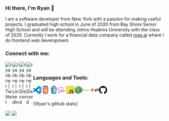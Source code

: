 ### Hi there, I'm Ryan 👋

I am a software developer from New York with a passion for making useful projects. I graduated high school in June of 2020 from Bay Shore Senior High School and will be attending Johns Hopkins University with the class of 2025. Currently I work for a financial data company called [rose.ai][rose.ai] where I do frontend web development. 

### Connect with me:
[<img align="left" alt="ryanbrwr | Twitter" width="22px" src="https://cdn.jsdelivr.net/npm/simple-icons@v3/icons/twitter.svg" />][twitter]
[<img align="left" alt="ryanbrwr | LinkedIn" width="22px" src="https://cdn.jsdelivr.net/npm/simple-icons@v3/icons/linkedin.svg" />][linkedin]
[<img align="left" alt="ryanbrwr | Discord" width="22px" src="https://cdn.jsdelivr.net/npm/simple-icons@v3/icons/discord.svg" />][discord]
[<img align="left" alt="ryanbrwr | Discord" width="22px" src="https://cdn.jsdelivr.net/npm/simple-icons@v3/icons/twitch.svg" />][twitch]


<br />

### Languages and Tools:

<img align="left" alt="Visual Studio Code" width="26px" src="https://raw.githubusercontent.com/github/explore/80688e429a7d4ef2fca1e82350fe8e3517d3494d/topics/visual-studio-code/visual-studio-code.png" />
<img align="left" alt="HTML5" width="26px" src="https://raw.githubusercontent.com/github/explore/80688e429a7d4ef2fca1e82350fe8e3517d3494d/topics/html/html.png" />
<img align="left" alt="CSS3" width="26px" src="https://raw.githubusercontent.com/github/explore/80688e429a7d4ef2fca1e82350fe8e3517d3494d/topics/css/css.png" />
<img align="left" alt="Sass" width="26px" src="https://raw.githubusercontent.com/github/explore/80688e429a7d4ef2fca1e82350fe8e3517d3494d/topics/sass/sass.png" />
<img align="left" alt="JavaScript" width="26px" src="https://raw.githubusercontent.com/github/explore/80688e429a7d4ef2fca1e82350fe8e3517d3494d/topics/javascript/javascript.png" />
<img align="left" alt="Node.js" width="26px" src="https://raw.githubusercontent.com/github/explore/80688e429a7d4ef2fca1e82350fe8e3517d3494d/topics/nodejs/nodejs.png" />
<img align="left" alt="MongoDB" width="26px" src="https://raw.githubusercontent.com/github/explore/80688e429a7d4ef2fca1e82350fe8e3517d3494d/topics/mongodb/mongodb.png" />
<img align="left" alt="Git" width="26px" src="https://raw.githubusercontent.com/github/explore/80688e429a7d4ef2fca1e82350fe8e3517d3494d/topics/git/git.png" />
<img align="left" alt="GitHub" width="26px" src="https://raw.githubusercontent.com/github/explore/78df643247d429f6cc873026c0622819ad797942/topics/github/github.png" />

<br />
<br />

![Ryan's github stats]
<td>
   <img src="https://github-readme-stats.vercel.app/api?username=ryanbrwr&theme=chartreuse-light&count_private=true" />
</td>
<td>
<img src="https://github-readme-streak-stats.herokuapp.com/?user=ryanbrwr&theme=light"/>
   </td>
   </tr>
</div>

<br />

[opal]: https://github.com/ryanbrwr/opal
[twitter]: https://twitter.com/ryanbrwr
[linkedin]: https://www.linkedin.com/in/ryanbrew/
[discord]: https://discord.gg/qhBf74Pccb
[twitch]: https://www.twitch.tv/ryanbrwr/
[rose.ai]: https://rose.ai
